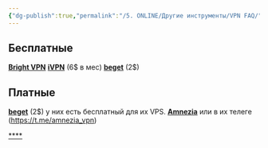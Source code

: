 ```yaml
---
{"dg-publish":true,"permalink":"/5. ONLINE/Другие инструменты/VPN FAQ/","created":"2024-11-27T14:47:32.386-03:00","updated":"2024-11-27T15:14:14.041-03:00"}
---
```



## Бесплатные
[**Bright VPN**](https://brightvpn.com/)
**[iVPN](https://www.ivpn.net/)** (6$ в мес)
**[beget](https://beget.com/p59732)** (2$)
## Платные
**[beget](https://beget.com/p59732)** (2$)
у них есть бесплатный для их VPS.
[**Amnezia**](https://amnezia.org/ru/starter-guide)
или в их телеге (https://t.me/amnezia_vpn)

[****](https://brightvpn.com/)

